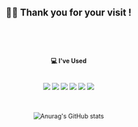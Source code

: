 <div align="center"> 
<br/>

## 🙋‍♂️ Thank you for your visit !

  
<br/>
<br/>
<br/>
  
####  💻 I've Used 
  
<br/>

  

<img src="https://img.shields.io/badge/Raspberry Pi-A22846?style=for-the-badge&logo=Raspberry Pi&logoColor=white">
<img src="https://img.shields.io/badge/STM32CUBE-03234B?style=for-the-badge&logo=STMicroelectronics&logoColor=white">
<img src="https://img.shields.io/badge/MySQL-4479A1?style=for-the-badge&logo=MySQL&logoColor=white">
<img src="https://img.shields.io/badge/aws-232F3E?style=for-the-badge&logo=Amazon aws&logoColor=white">
<img src="https://img.shields.io/badge/Android Studio-3DDC84?style=for-the-badge&logo=Android Studio&logoColor=white">
<img src="https://img.shields.io/badge/VSCode-007ACC?style=for-the-badge&logo=VisualStudioCode&logoColor=white">
 
<br/>
<br/>
<br/>
 
![Anurag's GitHub stats](https://github-readme-stats.vercel.app/api?username=chyuk98&show_icons=true&)
